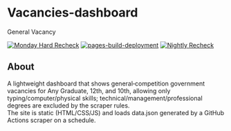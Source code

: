 # Vacancies-dashboard
General Vacancy

[![Monday Hard Recheck](https://github.com/BreadPitttt/Vacancies-dashboard/actions/workflows/monday-recheck.yml/badge.svg)](https://github.com/BreadPitttt/Vacancies-dashboard/actions/workflows/monday-recheck.yml)
[![pages-build-deployment](https://github.com/BreadPitttt/Vacancies-dashboard/actions/workflows/pages/pages-build-deployment/badge.svg?branch=main)](https://github.com/BreadPitttt/Vacancies-dashboard/actions/workflows/pages/pages-build-deployment)
[![Nightly Recheck](https://github.com/BreadPitttt/Vacancies-dashboard/actions/workflows/update.yml/badge.svg)](https://github.com/BreadPitttt/Vacancies-dashboard/actions/workflows/update.yml)

## About
A lightweight dashboard that shows general‑competition government vacancies for Any Graduate, 12th, and 10th, allowing only typing/computer/physical skills; technical/management/professional degrees are excluded by the scraper rules.  
The site is static (HTML/CSS/JS) and loads data.json generated by a GitHub Actions scraper on a schedule.
